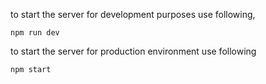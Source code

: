 to start the server for development purposes use following,

```
npm run dev
```

to start the server for production environment use following

```
npm start
```
